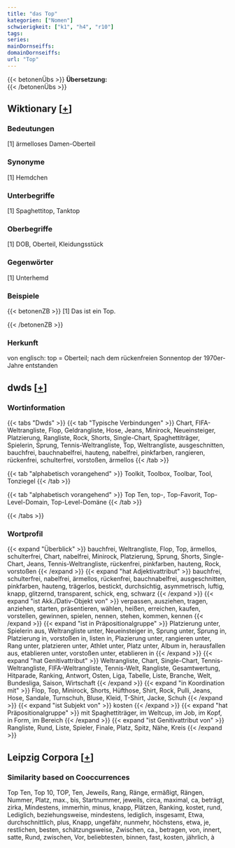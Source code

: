 ```yaml
---
title: "das Top"
kategorien: ["Nomen"]
schwierigkeit: ["k1", "h4", "r10"]
tags:
series:
mainDornseiffs:
domainDornseiffs:
url: "Top"
---
```


{{< betonenÜbs >}}
**Übersetzung:**  
{{< /betonenÜbs >}}

## Wiktionary [[+](https://de.wiktionary.org/wiki/Top)]

### Bedeutungen
[1] ärmelloses Damen-Oberteil  

### Synonyme
[1] Hemdchen  

### Unterbegriffe
[1] Spaghettitop, Tanktop  

### Oberbegriffe
[1] DOB, Oberteil, Kleidungsstück  

### Gegenwörter
[1] Unterhemd  

### Beispiele
{{< betonenZB >}}
[1] Das ist ein Top.  

{{< /betonenZB >}}
### Herkunft
von englisch: top = Oberteil; nach dem rückenfreien Sonnentop der 1970er-Jahre entstanden  



## dwds [[+](https://www.dwds.de/wb/Top)]

### Wortinformation
{{< tabs "Dwds" >}}
{{< tab "Typische Verbindungen" >}}
Chart, FIFA-Weltrangliste, Flop, Geldrangliste, Hose, Jeans, Minirock, Neueinsteiger, Platzierung, Rangliste, Rock, Shorts, Single-Chart, Spaghettiträger, Spielerin, Sprung, Tennis-Weltrangliste, Top, Weltrangliste, ausgeschnitten, bauchfrei, bauchnabelfrei, hauteng, nabelfrei, pinkfarben, rangieren, rückenfrei, schulterfrei, vorstoßen, ärmellos
{{< /tab >}}

{{< tab "alphabetisch vorangehend" >}}
Toolkit, Toolbox, Toolbar, Tool, Tonziegel
{{< /tab >}}

{{< tab "alphabetisch vorangehend" >}}
Top Ten, top-, Top-Favorit, Top-Level-Domain, Top-Level-Domäne
{{< /tab >}}

{{< /tabs >}}

### Wortprofil
{{< expand "Überblick" >}} bauchfrei, Weltrangliste, Flop, Top, ärmellos, schulterfrei, Chart, nabelfrei, Minirock, Platzierung, Sprung, Shorts, Single-Chart, Jeans, Tennis-Weltrangliste, rückenfrei, pinkfarben, hauteng, Rock, vorstoßen {{< /expand >}}
{{< expand "hat Adjektivattribut" >}} bauchfrei, schulterfrei, nabelfrei, ärmellos, rückenfrei, bauchnabelfrei, ausgeschnitten, pinkfarben, hauteng, trägerlos, bestickt, durchsichtig, asymmetrisch, luftig, knapp, glitzernd, transparent, schick, eng, schwarz {{< /expand >}}
{{< expand "ist Akk./Dativ-Objekt von" >}} verpassen, ausziehen, tragen, anziehen, starten, präsentieren, wählen, heißen, erreichen, kaufen, vorstellen, gewinnen, spielen, nennen, stehen, kommen, kennen {{< /expand >}}
{{< expand "ist in Präpositionalgruppe" >}} Platzierung unter, Spielerin aus, Weltrangliste unter, Neueinsteiger in, Sprung unter, Sprung in, Platzierung in, vorstoßen in, listen in, Plazierung unter, rangieren unter, Rang unter, platzieren unter, Athlet unter, Platz unter, Album in, herausfallen aus, etablieren unter, vorstoßen unter, etablieren in {{< /expand >}}
{{< expand "hat Genitivattribut" >}} Weltrangliste, Chart, Single-Chart, Tennis-Weltrangliste, FIFA-Weltrangliste, Tennis-Welt, Rangliste, Gesamtwertung, Hitparade, Ranking, Antwort, Osten, Liga, Tabelle, Liste, Branche, Welt, Bundesliga, Saison, Wirtschaft {{< /expand >}}
{{< expand "in Koordination mit" >}} Flop, Top, Minirock, Shorts, Hüfthose, Shirt, Rock, Pulli, Jeans, Hose, Sandale, Turnschuh, Bluse, Kleid, T-Shirt, Jacke, Schuh {{< /expand >}}
{{< expand "ist Subjekt von" >}} kosten {{< /expand >}}
{{< expand "hat Präpositionalgruppe" >}} mit Spaghettiträger, im Weltcup, im Job, im Kopf, in Form, im Bereich {{< /expand >}}
{{< expand "ist Genitivattribut von" >}} Rangliste, Rund, Liste, Spieler, Finale, Platz, Spitz, Nähe, Kreis {{< /expand >}}

## Leipzig Corpora [[+](https://corpora.uni-leipzig.de/en/res?word=Top&corpusId=deu_newscrawl-public_2018)]


### Similarity based on Cooccurrences
Top Ten, Top 10, TOP, Ten, Jeweils, Rang, Ränge, ermäßigt, Rängen, Nummer, Platz, max., bis, Startnummer, jeweils, circa, maximal, ca, beträgt, zirka, Mindestens, immerhin, minus, knapp, Plätzen, Ranking, kostet, rund, Lediglich, beziehungsweise, mindestens, lediglich, insgesamt, Etwa, durchschnittlich, plus, Knapp, ungefähr, nunmehr, höchstens, etwa, je, restlichen, besten, schätzungsweise, Zwischen, ca., betragen, von, innert, satte, Rund, zwischen, Vor, beliebtesten, binnen, fast, kosten, jährlich, à

